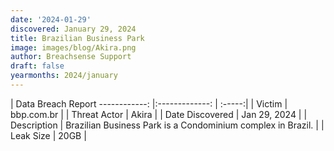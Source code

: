 ```yaml
---
date: '2024-01-29'
discovered: January 29, 2024
title: Brazilian Business Park
image: images/blog/Akira.png
author: Breachsense Support
draft: false
yearmonths: 2024/january
---
```



| Data Breach Report
------------:     |:-------------:    | :-----:|
| Victim      | bbp.com.br      | 
| Threat Actor      | Akira      | 
| Date Discovered      | Jan 29, 2024      | 
| Description      | Brazilian Business Park is a Condominium complex in Brazil.      | 
| Leak Size      | 20GB      | 

